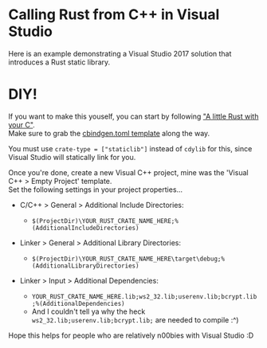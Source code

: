 # Calling Rust from C++ in Visual Studio
Here is an example demonstrating a Visual Studio 2017 solution that introduces a Rust static library.

# DIY!
If you want to make this youself, you can start by following ["A little Rust with your C"](https://docs.rust-embedded.org/book/interoperability/rust-with-c.html).\
Make sure to grab the [cbindgen.toml template](https://github.com/eqrion/cbindgen/blob/master/template.toml) along the way.

You must use `crate-type = ["staticlib"]` instead of `cdylib` for this, since Visual Studio will statically link for you.

Once you're done, create a new Visual C++ project, mine was the 'Visual C++ > Empty Project' template.\
Set the following settings in your project properties...

- C/C++ > General > Additional Include Directories:
   * `$(ProjectDir)\YOUR_RUST_CRATE_NAME_HERE;%(AdditionalIncludeDirectories)`
   
- Linker > General > Additional Library Directories: 
   * `$(ProjectDir)\YOUR_RUST_CRATE_NAME_HERE\target\debug;%(AdditionalLibraryDirectories)`
   
- Linker > Input > Additional Dependencies: 
   * `YOUR_RUST_CRATE_NAME_HERE.lib;ws2_32.lib;userenv.lib;bcrypt.lib;%(AdditionalDependencies)` 
   * And I couldn't tell ya why the heck `ws2_32.lib;userenv.lib;bcrypt.lib;` are needed to compile :^)
    
Hope this helps for people who are relatively n00bies with Visual Studio :D 


